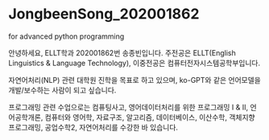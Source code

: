 # JongbeenSong_202001862

for advanced python programming

안녕하세요, ELLT학과 202001862번 송종빈입니다. 주전공은 ELLT(English Linguistics & Language Technology), 이중전공은 컴퓨터전자시스템공학부입니다.

자연어처리(NLP) 관련 대학원 진학을 목표로 하고 있으며, ko-GPT와 같은 언어모델을 개발/보수하는 사람이 되고 싶습니다.

프로그래밍 관련 수업으로는 컴퓨팅사고, 영어데이터처리를 위한 프로그래밍 I & II, 언어공학개론, 컴퓨터와 영어학, 자료구조, 알고리즘, 데이터베이스, 이산수학, 객체지향 프로그래밍, 공업수학2, 자연어처리를 수강한 바 있습니다.
